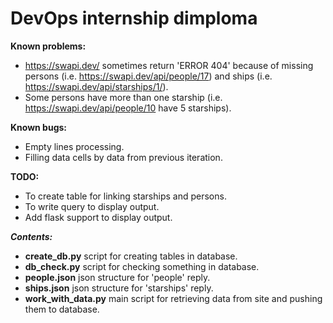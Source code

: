 <h1>DevOps internship dimploma</h1>

<b>Known problems:</b>
- https://swapi.dev/ sometimes return 'ERROR 404' because of missing persons (i.e. https://swapi.dev/api/people/17) and ships (i.e. https://swapi.dev/api/starships/1/).
- Some persons have more than one starship (i.e. https://swapi.dev/api/people/10 have 5 starships).

<b>Known bugs:</b>
- Empty lines processing.
- Filling data cells by data from previous iteration.

<b>TODO:</b>
- To create table for linking starships and persons.
- To write query to display output.
- Add flask support to display output.

<b><i>Contents:</i></b>
- <b>create_db.py</b> script for creating tables in database.
- <b>db_check.py</b> script for checking something in database.
- <b>people.json</b> json structure for 'people' reply.
- <b>ships.json</b> json structure for 'starships' reply.
- <b>work_with_data.py</b> main script for retrieving data from site and pushing them to database.
